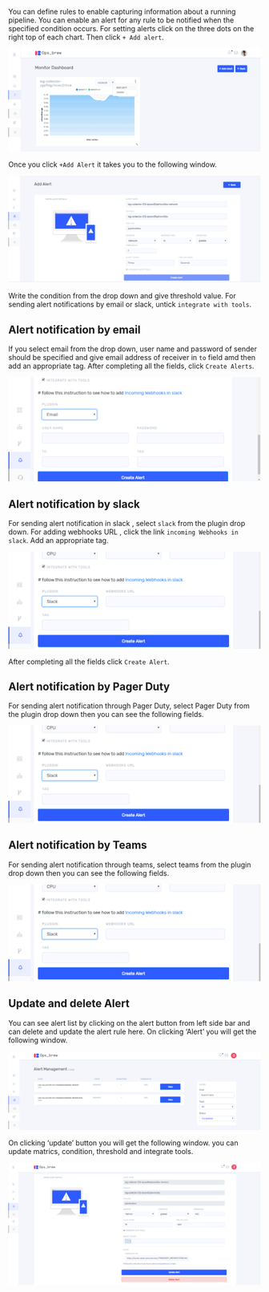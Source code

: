 You can define rules to enable capturing information about a running pipeline. You can enable an alert for any rule to be notified when the specified condition occurs. For setting alerts click on the three dots on the right top of  each chart. Then click `+ Add alert`.

![create cluster](_assets/63setting-alert.png)

Once you click `+Add Alert` it takes you to the following window. 

![adding cluster](_assets/64create-alert.png)

Write the condition from the drop down and give threshold value. For sending alert notifications by email or slack, untick `integrate with tools`.

## Alert notification by email  

If you select email from the drop down, user name and password of sender should be specified and give email address of receiver in `to` field amd then add an appropriate tag. After completing all the fields, click `Create Alerts`.

![adding cluster](_assets/email-alerts37.png)

## Alert notification by slack 

For sending alert notification in slack , select `slack` from the  plugin drop down. For adding webhooks URL , click the link `incoming Webhooks in slack`. Add an appropriate tag.

![adding cluster](_assets/slack-alert38.png)

After completing all the fields click `Create Alert`.

## Alert notification by Pager Duty 

For sending alert notification through Pager Duty, select Pager Duty from the plugin drop down then you can see the following fields. 

![adding cluster](_assets/slack-alert38.png)

## Alert notification by Teams 

For sending alert notification through teams, select teams from the plugin drop down then you can see the following fields. 

![adding cluster](_assets/slack-alert38.png)

## Update and delete Alert  

You can see alert list by clicking on the alert button from left side bar and can delete and update the alert rule here. On clicking ‘Alert’ you will get the following window. 

![adding cluster](_assets/69update-alert.png)

On clicking ‘update’ button you will get the following window. you can update matrics, condition, threshold and integrate tools. 

![adding cluster](_assets/70update-alert.png)